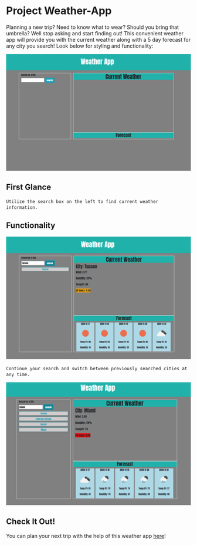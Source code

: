 # Project Weather-App
Planning a new trip? Need to know what to wear? Should you bring that umbrella? Well stop asking and start finding out! This convenient weather app will provide you with the current weather along with a 5 day forecast for any city you search! Look below for styling and functionality:

![Webpage On Page Load](assets\onload.PNG)

## First Glance

```
Utilize the search box on the left to find current weather information.
```

## Functionality


![Webpage On Page Load](assets\search.PNG)


```
Continue your search and switch between previously searched cities at any time.
```

![Webpage On Page Load](assets\multiple.PNG)

## Check It Out!

You can plan your next trip with the help of this weather app [here](https://zacharybinx.github.io/weather-app/)!

